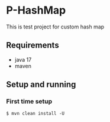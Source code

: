 # P-HashMap

This is test project for custom hash map

## Requirements

- java 17
- maven

## Setup and running

### First time setup

```
$ mvn clean install -U
```